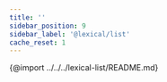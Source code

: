 ```yaml
---
title: ''
sidebar_position: 9
sidebar_label: '@lexical/list'
cache_reset: 1
---
```


{@import ../../../lexical-list/README.md}
